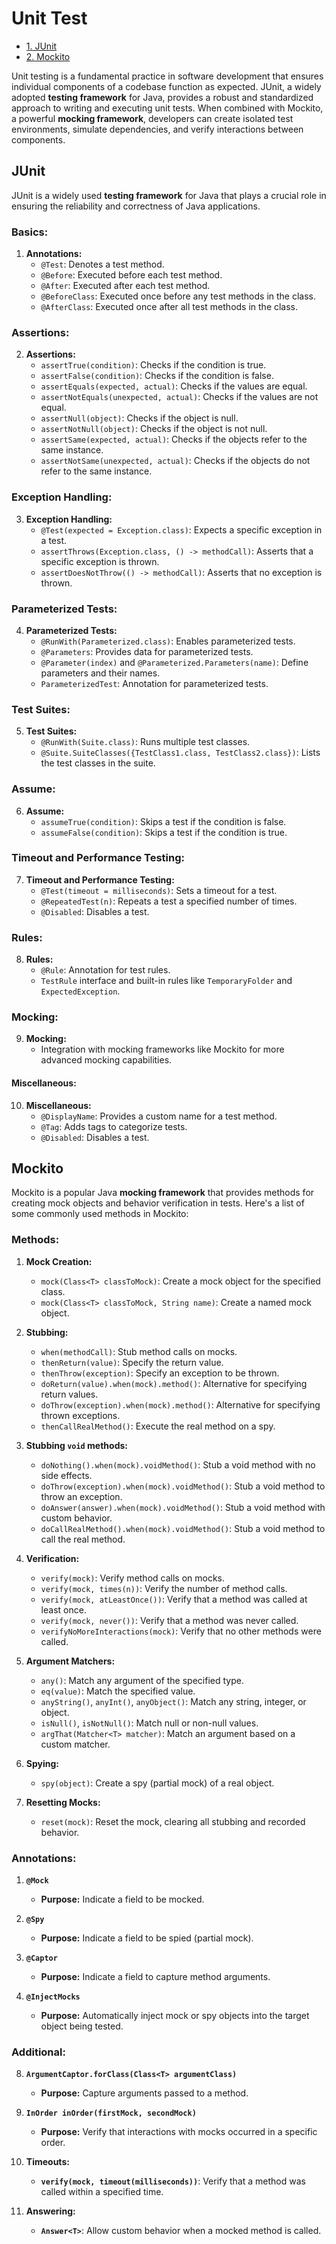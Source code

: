 # Unit Test
- [1. JUnit](#section-1)
- [2. Mockito](#section-2)

Unit testing is a fundamental practice in software development that ensures individual components of a codebase function as expected. JUnit, a widely adopted **testing framework** for Java, provides a robust and standardized approach to writing and executing unit tests. When combined with Mockito, a powerful **mocking framework**, developers can create isolated test environments, simulate dependencies, and verify interactions between components.

<a name="section-1"></a>
## JUnit
JUnit is a widely used **testing framework** for Java that plays a crucial role in ensuring the reliability and correctness of Java applications. 
### Basics:

1. **Annotations:**
   - `@Test`: Denotes a test method.
   - `@Before`: Executed before each test method.
   - `@After`: Executed after each test method.
   - `@BeforeClass`: Executed once before any test methods in the class.
   - `@AfterClass`: Executed once after all test methods in the class.

### Assertions:

2. **Assertions:**
   - `assertTrue(condition)`: Checks if the condition is true.
   - `assertFalse(condition)`: Checks if the condition is false.
   - `assertEquals(expected, actual)`: Checks if the values are equal.
   - `assertNotEquals(unexpected, actual)`: Checks if the values are not equal.
   - `assertNull(object)`: Checks if the object is null.
   - `assertNotNull(object)`: Checks if the object is not null.
   - `assertSame(expected, actual)`: Checks if the objects refer to the same instance.
   - `assertNotSame(unexpected, actual)`: Checks if the objects do not refer to the same instance.

### Exception Handling:

3. **Exception Handling:**
   - `@Test(expected = Exception.class)`: Expects a specific exception in a test.
   - `assertThrows(Exception.class, () -> methodCall)`: Asserts that a specific exception is thrown.
   - `assertDoesNotThrow(() -> methodCall)`: Asserts that no exception is thrown.

### Parameterized Tests:

4. **Parameterized Tests:**
   - `@RunWith(Parameterized.class)`: Enables parameterized tests.
   - `@Parameters`: Provides data for parameterized tests.
   - `@Parameter(index)` and `@Parameterized.Parameters(name)`: Define parameters and their names.
   - `ParameterizedTest`: Annotation for parameterized tests.

### Test Suites:

5. **Test Suites:**
   - `@RunWith(Suite.class)`: Runs multiple test classes.
   - `@Suite.SuiteClasses({TestClass1.class, TestClass2.class})`: Lists the test classes in the suite.

### Assume:

6. **Assume:**
   - `assumeTrue(condition)`: Skips a test if the condition is false.
   - `assumeFalse(condition)`: Skips a test if the condition is true.

### Timeout and Performance Testing:

7. **Timeout and Performance Testing:**
   - `@Test(timeout = milliseconds)`: Sets a timeout for a test.
   - `@RepeatedTest(n)`: Repeats a test a specified number of times.
   - `@Disabled`: Disables a test.

### Rules:

8. **Rules:**
   - `@Rule`: Annotation for test rules.
   - `TestRule` interface and built-in rules like `TemporaryFolder` and `ExpectedException`.

### Mocking:

9. **Mocking:**
   - Integration with mocking frameworks like Mockito for more advanced mocking capabilities.

#### Miscellaneous:

10. **Miscellaneous:**
    - `@DisplayName`: Provides a custom name for a test method.
    - `@Tag`: Adds tags to categorize tests.
    - `@Disabled`: Disables a test.

<a name="section-2"></a>
## Mockito
Mockito is a popular Java **mocking framework** that provides methods for creating mock objects and behavior verification in tests. Here's a list of some commonly used methods in Mockito:

### Methods:

1. **Mock Creation:**
   - `mock(Class<T> classToMock)`: Create a mock object for the specified class.
   - `mock(Class<T> classToMock, String name)`: Create a named mock object.

2. **Stubbing:**
   - `when(methodCall)`: Stub method calls on mocks.
   - `thenReturn(value)`: Specify the return value.
   - `thenThrow(exception)`: Specify an exception to be thrown.
   - `doReturn(value).when(mock).method()`: Alternative for specifying return values.
   - `doThrow(exception).when(mock).method()`: Alternative for specifying thrown exceptions.
   - `thenCallRealMethod()`: Execute the real method on a spy.

3. **Stubbing `void` methods:**
   - `doNothing().when(mock).voidMethod()`: Stub a void method with no side effects.
   - `doThrow(exception).when(mock).voidMethod()`: Stub a void method to throw an exception.
   - `doAnswer(answer).when(mock).voidMethod()`: Stub a void method with custom behavior.
   - `doCallRealMethod().when(mock).voidMethod()`: Stub a void method to call the real method.

4. **Verification:**
   - `verify(mock)`: Verify method calls on mocks.
   - `verify(mock, times(n))`: Verify the number of method calls.
   - `verify(mock, atLeastOnce())`: Verify that a method was called at least once.
   - `verify(mock, never())`: Verify that a method was never called.
   - `verifyNoMoreInteractions(mock)`: Verify that no other methods were called.

5. **Argument Matchers:**
   - `any()`: Match any argument of the specified type.
   - `eq(value)`: Match the specified value.
   - `anyString()`, `anyInt()`, `anyObject()`: Match any string, integer, or object.
   - `isNull()`, `isNotNull()`: Match null or non-null values.
   - `argThat(Matcher<T> matcher)`: Match an argument based on a custom matcher.

6. **Spying:**
   - `spy(object)`: Create a spy (partial mock) of a real object.

7. **Resetting Mocks:**
   - `reset(mock)`: Reset the mock, clearing all stubbing and recorded behavior.

### Annotations:

1. **`@Mock`**
   - **Purpose:** Indicate a field to be mocked.

2. **`@Spy`**
   - **Purpose:** Indicate a field to be spied (partial mock).

3. **`@Captor`**
   - **Purpose:** Indicate a field to capture method arguments.

4. **`@InjectMocks`**
   - **Purpose:** Automatically inject mock or spy objects into the target object being tested.

### Additional:

8. **`ArgumentCaptor.forClass(Class<T> argumentClass)`**
   - **Purpose:** Capture arguments passed to a method.

9. **`InOrder inOrder(firstMock, secondMock)`**
   - **Purpose:** Verify that interactions with mocks occurred in a specific order.

10. **Timeouts:**
    - **`verify(mock, timeout(milliseconds))`**: Verify that a method was called within a specified time.

11. **Answering:**
    - **`Answer<T>`**: Allow custom behavior when a mocked method is called.